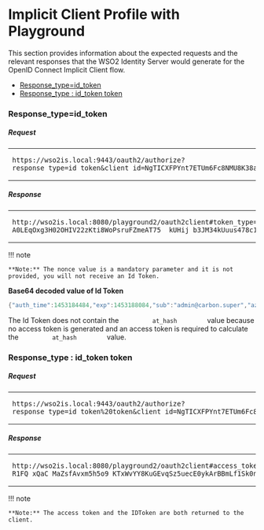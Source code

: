 # Implicit Client Profile with Playground

This section provides information about the expected requests and the
relevant responses that the WSO2 Identity Server would generate for the
OpenID Connect Implicit Client flow.

-   [Response\_type=id\_token](#ImplicitClientProfilewithPlayground-Response_type=id_token)
-   [Response\_type : id\_token
    token](#ImplicitClientProfilewithPlayground-Response_type:id_tokentoken)

### Response\_type=id\_token

##### Request

<table>
<tbody>
<tr class="odd">
<td><pre><code>https://wso2is.local:9443/oauth2/authorize?response_type=id_token&amp;client_id=NgTICXFPYnt7ETUm6Fc8NMU8K38a&amp;redirect_uri=http://localhost:8080/playground2/oauth2client&amp;nonce=abc&amp;scope=openid </code></pre></td>
</tr>
</tbody>
</table>

##### Response

<table>
<tbody>
<tr class="odd">
<td><pre><code>http://wso2is.local:8080/playground2/oauth2client#token_type=Bearer&amp;expires_in=60&amp;id_token=eyJhbGciOiJSUzI1NiJ9.eyJhdXRoX3RpbWUiOjE0NTMxODQyNTcsImV4cCI6MTQ1MzE4Nzg1Nywic3ViIjoiYWRtaW5AY2FyYm9uLnN1cGVyIiwiYXpwIjoiVzJPb1N4UURDVnJCazFsbmZmbzFOR0NLWmJRYSIsImF0X2hhc2giOiJRMXdwcURSOVpvV2NjQjNUbUl0Q0x3Iiwibm9uY2UiOiJhYmMiLCJhdWQiOlsiVzJPb1N4UURDVnJCazFsbmZmbzFOR0NLWmJRYSJdLCJpc3MiOiJodHRwczpcL1wvbG9jYWxob3N0Ojk0NDNcL29hdXRoMlwvdG9rZW4iLCJpYXQiOjE0NTMxODQyNTd9.iZSsb9PGC6lK0_fZe6R46BuiJs029F2NpA7GFv5NtI9T4h8p64qwBX-A0LEqOxg3H02OHIV22zKti8WoPsruFZmeAT75__kUHij_b3JM34kUuus478c1qBWFFKzR1EIReEj7Rf2UxYAPixgmPhuutQjJhAXqSwSiRlOR_tDp1Do</code></pre></td>
</tr>
</tbody>
</table>

!!! note
    
    **Note:** The nonce value is a mandatory parameter and it is not
    provided, you will not receive an Id Token.
    

**Base64 decoded value of Id Token**

``` java
{"auth_time":1453184484,"exp":1453188084,"sub":"admin@carbon.super","azp":"W2OoSxQDCVrBk1lnffo1NGCKZbQa","at_hash":"DoxjyXzmrL6Z_kWRzmBdCA","nonce":"abc","aud":["W2OoSxQDCVrBk1lnffo1NGCKZbQa"],"iss":"https:\/\/playground.local:9443\/oauth2\/token","iat":1453184484}
```

The Id Token does not contain the `          at_hash         ` value
because no access token is generated and an access token is required to
calculate the `          at_hash         ` value.

### Response\_type : id\_token token

##### Request

<table>
<tbody>
<tr class="odd">
<td><pre><code>https://wso2is.local:9443/oauth2/authorize?response_type=id_token%20token&amp;client_id=NgTICXFPYnt7ETUm6Fc8NMU8K38a&amp;redirect_uri=http://wso2is.local:8080/playground2/oauth2client&amp;nonce=abc&amp;scope=openid</code></pre></td>
</tr>
</tbody>
</table>

##### Response

<table>
<tbody>
<tr class="odd">
<td><pre><code>http://wso2is.local:8080/playground2/oauth2client#access_token=bb2157fce1266331c7802a8a1f6a33e1&amp;id_token=eyJhbGciOiJSUzI1NiJ9.eyJhdF9oYXNoIjoiWHRhdktnTGtBT18zVUFfMmstay1YUSIsInN1YiI6ImFkbWluQGNhcmJvbi5zdXBlciIsImF1ZCI6WyJOZ1RJQ1hGUFludDdFVFVtNkZjOE5NVThLMzhhIl0sImF6cCI6Ik5nVElDWEZQWW50N0VUVW02RmM4Tk1VOEszOGEiLCJhdXRoX3RpbWUiOjE0NTI5NjkwNDUsImlzcyI6Imh0dHBzOlwvXC9sb2NhbGhvc3Q6OTQ0M1wvb2F1dGgyXC90b2tlbiIsImV4cCI6MTQ1Mjk3MzU1OSwibm9uY2UiOiJhYmMiLCJpYXQiOjE0NTI5Njk5NTl9.PNJl3gkC85zxZVclbaSR_5rFPUApBLD1vWQ1nkQUwzSNxA3A0SU2VJOLfGK-R1FQ_xQaC_MaZsfAvxm5h5o9_KTxWvYY8KuGEvqSz5uecE0ykArBBmLf1Sk0nT5MxVGcVvTRx6swkWZRtxIlcofnMoQKuephwXASPWdcJIhoJH0&amp;token_type=Bearer&amp;expires_in=2386</code></pre></td>
</tr>
</tbody>
</table>

!!! note
    
    **Note:** The access token and the IDToken are both returned to the
    client.
    
